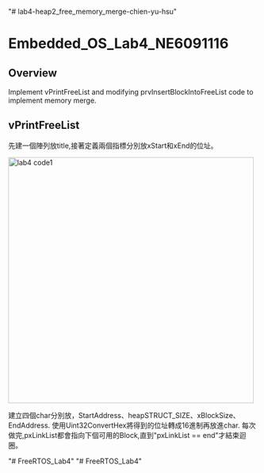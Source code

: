"# lab4-heap2_free_memory_merge-chien-yu-hsu" 
# Embedded_OS_Lab4_NE6091116
## Overview

Implement vPrintFreeList and modifying prvInsertBlockIntoFreeList code to implement memory merge.

## vPrintFreeList

先建一個陣列放title,接著定義兩個指標分別放xStart和xEnd的位址。

<img width="495" alt="lab4 code1" src="https://user-images.githubusercontent.com/80887185/123530336-96e3a900-d72b-11eb-9562-639b33e5d037.PNG">

建立四個char分別放，StartAddress、heapSTRUCT_SIZE、xBlockSize、EndAddress.
使用Uint32ConvertHex將得到的位址轉成16進制再放進char.
每次做完,pxLinkList都會指向下個可用的Block,直到"pxLinkList == end"才結束迴圈。


"# FreeRTOS_Lab4" 
"# FreeRTOS_Lab4" 
